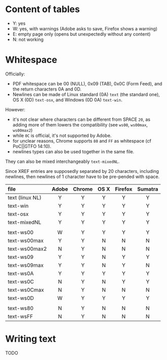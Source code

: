 # Content of tables

- Y: yes
- W: yes, with warnings (Adobe asks to save, Firefox shows a warning)
- E: empty page only (opens but unexpectedly without any content)
- N: not working

# Whitespace

Officially:
- PDF whitespace can be 00 (NULL), 0x09 (TAB), 0x0C (Form Feed), and the return characters 0A and 0D.
- Newlines can be made of Linux standard (0A) `text` (the standard one), OS X (0D) `text-osx`, and Windows (0D 0A) `text-win`.

However:
- it's not clear where characters can be different from SPACE `20`, as adding more of them lowers the compatibility (see `ws00`, `ws00max`, `ws00max2`)
- while `0C` is official, it's not supported by Adobe.
- for unclear reasons, Chrome supports `80` and `FF` as whitespace (cf PoC||GTFO 14:10).
- newlines types can also be used together in the same file.

They can also be mixed interchangeably `text-mixedNL`.

Since XREF entries are supposedly separated by 20 characters, including newlines, then newlines of 1 character have to be pre-pended with space.

file | Adobe | Chrome | OS X | Firefox | Sumatra
:-- | :-: | :-: | :-: | :-: | :-: |
text (linux NL) | Y | Y | Y | Y | Y
text-win      | Y | Y | Y | Y | Y
text-osx      | Y | Y | Y | Y | Y
text-mixedNL  | Y | Y | Y | Y | Y
 |  |  |  |  | 
text-ws00     | W | Y | Y | Y | Y
text-ws00max  | Y | Y | N | N | N
text-ws00max2 | N | Y | N | N | N
text-ws09     | Y | Y | N | Y | Y
text-ws09max  | Y | Y | N | Y | N
text-ws0A     | Y | Y | Y | Y | Y
text-ws0C     | N | Y | N | Y | Y
text-ws0Cmax  | N | Y | N | N | N
text-ws0D     | W | Y | Y | Y | Y
 |  |  |  |  | 
text-ws80     | N | Y | N | N | N
text-wsFF     | N | Y | N | N | N

# Writing text

TODO
